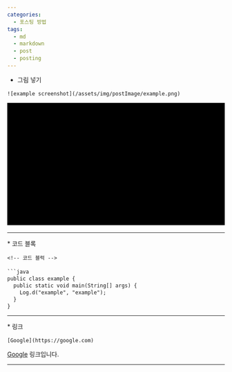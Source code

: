 ```yaml
---
categories:
  - 포스팅 방법
tags:
  - md
  - markdown
  - post
  - posting
---
```

<!-- ctr + shift + v : md파일 미리보기 -->
<!-- 그림 넣기 -->
* 그림 넣기
  
```
![example screenshot](/assets/img/postImage/example.png)
```

![example screenshot](/assets/img/postImage/포스팅방법/black.jpg)
<hr/>
* 코드 블록  
  
```으로 감싸기
<!-- 코드 블럭 -->

```java
public class example {
  public static void main(String[] args) {
    Log.d("example", "example");
  }
}
```
<hr/>
* 링크
  
 ```
[Google](https://google.com)
``` 
[Google](https://google.com) 링크입니다.
<hr/>